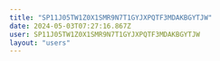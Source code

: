 ```yaml
---
title: "SP11J05TW1Z0X1SMR9N7T1GYJXPQTF3MDAKBGYTJW"
date: 2024-05-03T07:27:16.867Z
user: SP11J05TW1Z0X1SMR9N7T1GYJXPQTF3MDAKBGYTJW
layout: "users"
---
```

    